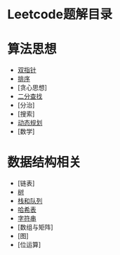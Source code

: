 Leetcode题解目录
===============
算法思想
==========
* [双指针](https://github.com/liuwentao1992/Note/blob/master/%E5%8F%8C%E6%8C%87%E9%92%88.md)
* [排序](https://github.com/liuwentao1992/Note/blob/master/%E6%8E%92%E5%BA%8F.md)
* [贪心思想]
* [二分查找](https://github.com/liuwentao1992/Note/blob/master/%E4%BA%8C%E5%88%86%E6%B3%95.md)
* [分治]
* [搜索]
* [动态规划](https://github.com/liuwentao1992/Note/blob/master/%E5%8A%A8%E6%80%81%E8%A7%84%E5%88%92.md)
* [数学]

数据结构相关
=============
* [链表]
* [树](https://github.com/liuwentao1992/Note/blob/master/%E6%A0%91.md)
* [栈和队列](https://github.com/liuwentao1992/Note/blob/master/%E6%A0%88%E5%92%8C%E9%98%9F%E5%88%97.md)
* [哈希表](https://github.com/liuwentao1992/Note/blob/master/%E5%93%88%E5%B8%8C%E8%A1%A8.md)
* [字符串](https://github.com/liuwentao1992/Note/blob/master/%E5%AD%97%E7%AC%A6%E4%B8%B2.md)
* [数组与矩阵]
* [图]
* [位运算]
